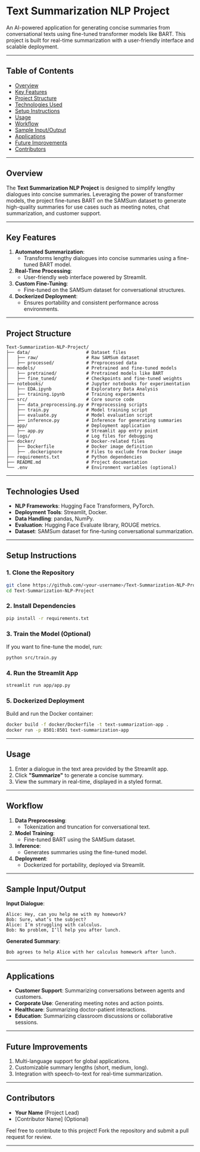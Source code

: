 
# **Text Summarization NLP Project**

An AI-powered application for generating concise summaries from conversational texts using fine-tuned transformer models like BART. This project is built for real-time summarization with a user-friendly interface and scalable deployment.

---

## **Table of Contents**
- [Overview](#overview)
- [Key Features](#key-features)
- [Project Structure](#project-structure)
- [Technologies Used](#technologies-used)
- [Setup Instructions](#setup-instructions)
- [Usage](#usage)
- [Workflow](#workflow)
- [Sample Input/Output](#sample-inputoutput)
- [Applications](#applications)
- [Future Improvements](#future-improvements)
- [Contributors](#contributors)

---

## **Overview**
The **Text Summarization NLP Project** is designed to simplify lengthy dialogues into concise summaries. Leveraging the power of transformer models, the project fine-tunes BART on the SAMSum dataset to generate high-quality summaries for use cases such as meeting notes, chat summarization, and customer support.

---

## **Key Features**
1. **Automated Summarization**:
   - Transforms lengthy dialogues into concise summaries using a fine-tuned BART model.
2. **Real-Time Processing**:
   - User-friendly web interface powered by Streamlit.
3. **Custom Fine-Tuning**:
   - Fine-tuned on the SAMSum dataset for conversational structures.
4. **Dockerized Deployment**:
   - Ensures portability and consistent performance across environments.

---

## **Project Structure**
```plaintext
Text-Summarization-NLP-Project/
├── data/                     # Dataset files
│   ├── raw/                  # Raw SAMSum dataset
│   ├── processed/            # Preprocessed data
├── models/                   # Pretrained and fine-tuned models
│   ├── pretrained/           # Pretrained models like BART
│   ├── fine_tuned/           # Checkpoints and fine-tuned weights
├── notebooks/                # Jupyter notebooks for experimentation
│   ├── EDA.ipynb             # Exploratory Data Analysis
│   ├── training.ipynb        # Training experiments
├── src/                      # Core source code
│   ├── data_preprocessing.py # Preprocessing scripts
│   ├── train.py              # Model training script
│   ├── evaluate.py           # Model evaluation script
│   ├── inference.py          # Inference for generating summaries
├── app/                      # Deployment application
│   ├── app.py                # Streamlit app entry point
├── logs/                     # Log files for debugging
├── docker/                   # Docker-related files
│   ├── Dockerfile            # Docker image definition
│   ├── .dockerignore         # Files to exclude from Docker image
├── requirements.txt          # Python dependencies
├── README.md                 # Project documentation
└── .env                      # Environment variables (optional)
```

---

## **Technologies Used**
- **NLP Frameworks**: Hugging Face Transformers, PyTorch.
- **Deployment Tools**: Streamlit, Docker.
- **Data Handling**: pandas, NumPy.
- **Evaluation**: Hugging Face Evaluate library, ROUGE metrics.
- **Dataset**: SAMSum dataset for fine-tuning conversational summarization.

---

## **Setup Instructions**

### **1. Clone the Repository**
```bash
git clone https://github.com/<your-username>/Text-Summarization-NLP-Project.git
cd Text-Summarization-NLP-Project
```

### **2. Install Dependencies**
```bash
pip install -r requirements.txt
```

### **3. Train the Model (Optional)**
If you want to fine-tune the model, run:
```bash
python src/train.py
```

### **4. Run the Streamlit App**
```bash
streamlit run app/app.py
```

### **5. Dockerized Deployment**
Build and run the Docker container:
```bash
docker build -f docker/Dockerfile -t text-summarization-app .
docker run -p 8501:8501 text-summarization-app
```

---

## **Usage**
1. Enter a dialogue in the text area provided by the Streamlit app.
2. Click **"Summarize"** to generate a concise summary.
3. View the summary in real-time, displayed in a styled format.

---

## **Workflow**
1. **Data Preprocessing**:
   - Tokenization and truncation for conversational text.
2. **Model Training**:
   - Fine-tuned BART using the SAMSum dataset.
3. **Inference**:
   - Generates summaries using the fine-tuned model.
4. **Deployment**:
   - Dockerized for portability, deployed via Streamlit.

---

## **Sample Input/Output**
**Input Dialogue**:
```plaintext
Alice: Hey, can you help me with my homework?
Bob: Sure, what’s the subject?
Alice: I’m struggling with calculus.
Bob: No problem, I’ll help you after lunch.
```

**Generated Summary**:
```plaintext
Bob agrees to help Alice with her calculus homework after lunch.
```

---

## **Applications**
- **Customer Support**: Summarizing conversations between agents and customers.
- **Corporate Use**: Generating meeting notes and action points.
- **Healthcare**: Summarizing doctor-patient interactions.
- **Education**: Summarizing classroom discussions or collaborative sessions.

---

## **Future Improvements**
1. Multi-language support for global applications.
2. Customizable summary lengths (short, medium, long).
3. Integration with speech-to-text for real-time summarization.

---

## **Contributors**
- **Your Name** (Project Lead)
- [Contributor Name] (Optional)

Feel free to contribute to this project! Fork the repository and submit a pull request for review.

---
